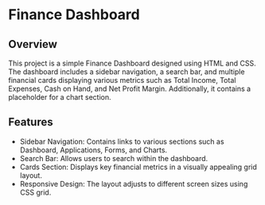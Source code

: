 # Finance Dashboard

## Overview

This project is a simple Finance Dashboard designed using HTML and CSS. The dashboard includes a sidebar navigation, a search bar, and multiple financial cards displaying various metrics such as Total Income, Total Expenses, Cash on Hand, and Net Profit Margin. Additionally, it contains a placeholder for a chart section.

## Features

- Sidebar Navigation: Contains links to various sections such as Dashboard, Applications, Forms, and Charts.
- Search Bar: Allows users to search within the dashboard.
- Cards Section: Displays key financial metrics in a visually appealing grid layout.
- Responsive Design: The layout adjusts to different screen sizes using CSS grid.
